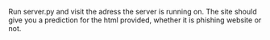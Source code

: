 Run server.py and visit the adress the server is running on. The site should give you a prediction for the html provided, whether it is phishing website or not.
